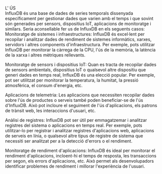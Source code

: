 <br>
L' ÚS
<br>
InfluxDB és una base de dades de series temporals dissenyada específicament per gestionar dades que varien amb el temps i que sovint són generades per sensors, dispositius IoT, aplicacions de monitoratge i similars. Seria aconsellable fer us de InfluxDB en els seguents casos:
Monitoratge de sistemes i infraestructures: InfluxDB és excel·lent per recopilar i analitzar dades de rendiment de sistemes informàtics, xarxes, servidors i altres components d'infraestructura. Per exemple, pots utilitzar InfluxDB per monitorar la càrrega de la CPU, l'ús de la memòria, la latència de la xarxa i altres mètriques rellevants.

Monitoratge de sensors i dispositius IoT: Quan es tracta de recopilar dades de sensors ambientals, dispositius IoT o qualsevol altre dispositiu que generi dades en temps real, InfluxDB és una elecció popular. Per exemple, pot ser utilitzat per monitorar la temperatura, la humitat, la pressió atmosfèrica, el consum d'energia, etc.

Aplicacions de telemetria: Les aplicacions que necessiten recopilar dades sobre l'ús de productes o serveis també poden beneficiar-se de l'ús d'InfluxDB. Això pot incloure el seguiment de l'ús d'aplicacions, els patrons de trànsit web, les interaccions d'usuari, etc.

Anàlisi de registres: InfluxDB pot ser útil per emmagatzemar i analitzar registres del sistema o aplicacions en temps real. Per exemple, pots utilitzar-lo per registrar i analitzar registres d'aplicacions web, aplicacions de serveis en línia, o qualsevol altre tipus de registre de sistema que necessiti ser analitzat per a la detecció d'errors o el rendiment.

Monitoratge de rendiment d'aplicacions: InfluxDB és ideal per monitorar el rendiment d'aplicacions, incloent-hi el temps de resposta, les transaccions per segon, els errors d'aplicacions, etc. Això permet als desenvolupadors identificar problemes de rendiment i millorar l'experiència de l'usuari.
